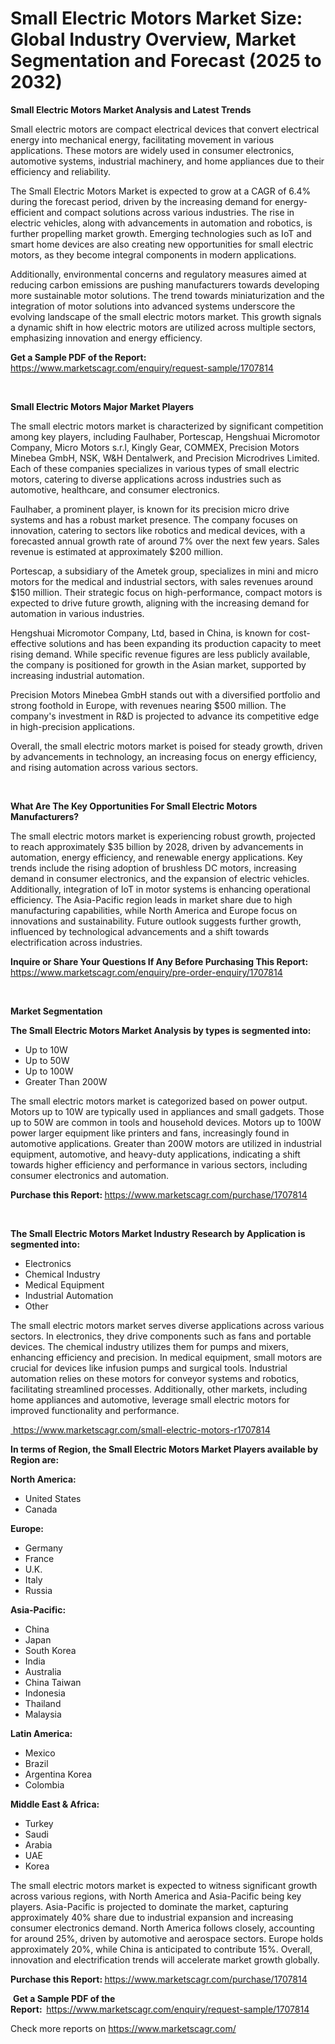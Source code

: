 <p><h1>Small Electric Motors Market Size: Global Industry Overview, Market Segmentation and Forecast (2025 to 2032)</h1></p><p><strong>Small Electric Motors Market Analysis and Latest Trends</strong></p>
<p><p>Small electric motors are compact electrical devices that convert electrical energy into mechanical energy, facilitating movement in various applications. These motors are widely used in consumer electronics, automotive systems, industrial machinery, and home appliances due to their efficiency and reliability. </p><p>The Small Electric Motors Market is expected to grow at a CAGR of 6.4% during the forecast period, driven by the increasing demand for energy-efficient and compact solutions across various industries. The rise in electric vehicles, along with advancements in automation and robotics, is further propelling market growth. Emerging technologies such as IoT and smart home devices are also creating new opportunities for small electric motors, as they become integral components in modern applications.</p><p>Additionally, environmental concerns and regulatory measures aimed at reducing carbon emissions are pushing manufacturers towards developing more sustainable motor solutions. The trend towards miniaturization and the integration of motor solutions into advanced systems underscore the evolving landscape of the small electric motors market. This growth signals a dynamic shift in how electric motors are utilized across multiple sectors, emphasizing innovation and energy efficiency.</p></p>
<p><strong>Get a Sample PDF of the Report:&nbsp;</strong> <a href="https://www.marketscagr.com/enquiry/request-sample/1707814?utm_campaign=3222&utm_medium=2&utm_source=Github&utm_content=ia&utm_term=25032025&utm_id=small-electric-motors">https://www.marketscagr.com/enquiry/request-sample/1707814</a></p>
<p>&nbsp;</p>
<p><strong>Small Electric Motors Major Market Players</strong></p>
<p><p>The small electric motors market is characterized by significant competition among key players, including Faulhaber, Portescap, Hengshuai Micromotor Company, Micro Motors s.r.l, Kingly Gear, COMMEX, Precision Motors Minebea GmbH, NSK, W&H Dentalwerk, and Precision Microdrives Limited. Each of these companies specializes in various types of small electric motors, catering to diverse applications across industries such as automotive, healthcare, and consumer electronics.</p><p>Faulhaber, a prominent player, is known for its precision micro drive systems and has a robust market presence. The company focuses on innovation, catering to sectors like robotics and medical devices, with a forecasted annual growth rate of around 7% over the next few years. Sales revenue is estimated at approximately $200 million.</p><p>Portescap, a subsidiary of the Ametek group, specializes in mini and micro motors for the medical and industrial sectors, with sales revenues around $150 million. Their strategic focus on high-performance, compact motors is expected to drive future growth, aligning with the increasing demand for automation in various industries.</p><p>Hengshuai Micromotor Company, Ltd, based in China, is known for cost-effective solutions and has been expanding its production capacity to meet rising demand. While specific revenue figures are less publicly available, the company is positioned for growth in the Asian market, supported by increasing industrial automation.</p><p>Precision Motors Minebea GmbH stands out with a diversified portfolio and strong foothold in Europe, with revenues nearing $500 million. The company's investment in R&D is projected to advance its competitive edge in high-precision applications.</p><p>Overall, the small electric motors market is poised for steady growth, driven by advancements in technology, an increasing focus on energy efficiency, and rising automation across various sectors.</p></p>
<p>&nbsp;</p>
<p><strong>What Are The Key Opportunities For Small Electric Motors Manufacturers?</strong></p>
<p><p>The small electric motors market is experiencing robust growth, projected to reach approximately $35 billion by 2028, driven by advancements in automation, energy efficiency, and renewable energy applications. Key trends include the rising adoption of brushless DC motors, increasing demand in consumer electronics, and the expansion of electric vehicles. Additionally, integration of IoT in motor systems is enhancing operational efficiency. The Asia-Pacific region leads in market share due to high manufacturing capabilities, while North America and Europe focus on innovations and sustainability. Future outlook suggests further growth, influenced by technological advancements and a shift towards electrification across industries.</p></p>
<p><strong>Inquire or Share Your Questions If Any Before Purchasing This Report:</strong> <a href="https://www.marketscagr.com/enquiry/pre-order-enquiry/1707814?utm_campaign=3222&utm_medium=2&utm_source=Github&utm_content=ia&utm_term=25032025&utm_id=small-electric-motors">https://www.marketscagr.com/enquiry/pre-order-enquiry/1707814</a></p>
<p>&nbsp;</p>
<p><strong>Market Segmentation</strong></p>
<p><strong>The Small Electric Motors Market Analysis by types is segmented into:</strong></p>
<p><ul><li>Up to 10W</li><li>Up to 50W</li><li>Up to 100W</li><li>Greater Than 200W</li></ul></p>
<p><p>The small electric motors market is categorized based on power output. Motors up to 10W are typically used in appliances and small gadgets. Those up to 50W are common in tools and household devices. Motors up to 100W power larger equipment like printers and fans, increasingly found in automotive applications. Greater than 200W motors are utilized in industrial equipment, automotive, and heavy-duty applications, indicating a shift towards higher efficiency and performance in various sectors, including consumer electronics and automation.</p></p>
<p><strong>Purchase this Report:&nbsp;</strong><a href="https://www.marketscagr.com/purchase/1707814?utm_campaign=3222&utm_medium=2&utm_source=Github&utm_content=ia&utm_term=25032025&utm_id=small-electric-motors">https://www.marketscagr.com/purchase/1707814</a></p>
<p>&nbsp;</p>
<p><strong>The Small Electric Motors Market Industry Research by Application is segmented into:</strong></p>
<p><ul><li>Electronics</li><li>Chemical Industry</li><li>Medical Equipment</li><li>Industrial Automation</li><li>Other</li></ul></p>
<p><p>The small electric motors market serves diverse applications across various sectors. In electronics, they drive components such as fans and portable devices. The chemical industry utilizes them for pumps and mixers, enhancing efficiency and precision. In medical equipment, small motors are crucial for devices like infusion pumps and surgical tools. Industrial automation relies on these motors for conveyor systems and robotics, facilitating streamlined processes. Additionally, other markets, including home appliances and automotive, leverage small electric motors for improved functionality and performance.</p></p>
<p><a href="https://www.marketscagr.com/small-electric-motors-r1707814?utm_campaign=3222&utm_medium=2&utm_source=Github&utm_content=ia&utm_term=25032025&utm_id=small-electric-motors">&nbsp;https://www.marketscagr.com/small-electric-motors-r1707814</a></p>
<p><strong>In terms of Region, the Small Electric Motors Market Players available by Region are:</strong></p>
<p>
    <p> <strong> North America: </strong>
        <ul>
            <li>United States</li>
            <li>Canada</li>
        </ul>
        </p> 
    <p> <strong> Europe: </strong>
        <ul>
            <li>Germany</li>
            <li>France</li>
            <li>U.K.</li>
            <li>Italy</li>
            <li>Russia</li>
        </ul>
        </p> 
    <p> <strong> Asia-Pacific: </strong>
        <ul>
            <li>China</li>
            <li>Japan</li>
            <li>South Korea</li>
            <li>India</li>
            <li>Australia</li>
            <li>China Taiwan</li>
            <li>Indonesia</li>
            <li>Thailand</li>
            <li>Malaysia</li>
        </ul>
        </p> 
    <p> <strong> Latin America: </strong>
        <ul>
            <li>Mexico</li>
            <li>Brazil</li>
            <li>Argentina Korea</li>
            <li>Colombia</li>
        </ul>
        </p> 
    <p> <strong> Middle East & Africa: </strong>
        <ul>
            <li>Turkey</li>
            <li>Saudi</li>
            <li>Arabia</li>
            <li>UAE</li>
            <li>Korea</li>
        </ul>
    </p>
    </p>
<p><p>The small electric motors market is expected to witness significant growth across various regions, with North America and Asia-Pacific being key players. Asia-Pacific is projected to dominate the market, capturing approximately 40% share due to industrial expansion and increasing consumer electronics demand. North America follows closely, accounting for around 25%, driven by automotive and aerospace sectors. Europe holds approximately 20%, while China is anticipated to contribute 15%. Overall, innovation and electrification trends will accelerate market growth globally.</p></p>
<p><strong>Purchase this Report: </strong><a href="https://www.marketscagr.com/purchase/1707814?utm_campaign=3222&utm_medium=2&utm_source=Github&utm_content=ia&utm_term=25032025&utm_id=small-electric-motors">https://www.marketscagr.com/purchase/1707814</a></p>
<p>&nbsp;<strong>Get a Sample PDF of the Report:&nbsp;&nbsp;</strong><a href="https://www.marketscagr.com/enquiry/request-sample/1707814?utm_campaign=3222&utm_medium=2&utm_source=Github&utm_content=ia&utm_term=25032025&utm_id=small-electric-motors">https://www.marketscagr.com/enquiry/request-sample/1707814</a></p>
<p><strong></strong></p>
<p>Check more reports on <a href="https://www.marketscagr.com/?utm_campaign=3222&utm_medium=2&utm_source=Github&utm_content=ia&utm_term=25032025&utm_id=small-electric-motors">https://www.marketscagr.com/</a></p>
